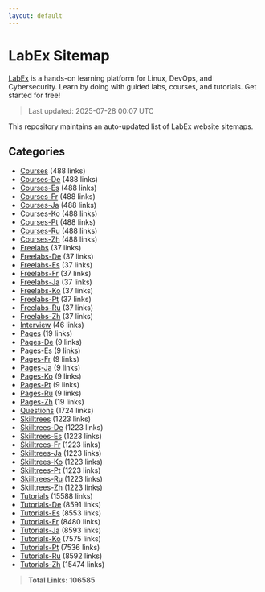 ```yaml
---
layout: default
---
```


# LabEx Sitemap

[LabEx](https://labex.io) is a hands-on learning platform for Linux, DevOps, and Cybersecurity. Learn by doing with guided labs, courses, and tutorials. Get started for free!

> Last updated: 2025-07-28 00:07 UTC

This repository maintains an auto-updated list of LabEx website sitemaps.

## Categories

- [Courses](categories/courses.md) (488 links)
- [Courses-De](categories/courses-de.md) (488 links)
- [Courses-Es](categories/courses-es.md) (488 links)
- [Courses-Fr](categories/courses-fr.md) (488 links)
- [Courses-Ja](categories/courses-ja.md) (488 links)
- [Courses-Ko](categories/courses-ko.md) (488 links)
- [Courses-Pt](categories/courses-pt.md) (488 links)
- [Courses-Ru](categories/courses-ru.md) (488 links)
- [Courses-Zh](categories/courses-zh.md) (488 links)
- [Freelabs](categories/freelabs.md) (37 links)
- [Freelabs-De](categories/freelabs-de.md) (37 links)
- [Freelabs-Es](categories/freelabs-es.md) (37 links)
- [Freelabs-Fr](categories/freelabs-fr.md) (37 links)
- [Freelabs-Ja](categories/freelabs-ja.md) (37 links)
- [Freelabs-Ko](categories/freelabs-ko.md) (37 links)
- [Freelabs-Pt](categories/freelabs-pt.md) (37 links)
- [Freelabs-Ru](categories/freelabs-ru.md) (37 links)
- [Freelabs-Zh](categories/freelabs-zh.md) (37 links)
- [Interview](categories/interview.md) (46 links)
- [Pages](categories/pages.md) (19 links)
- [Pages-De](categories/pages-de.md) (9 links)
- [Pages-Es](categories/pages-es.md) (9 links)
- [Pages-Fr](categories/pages-fr.md) (9 links)
- [Pages-Ja](categories/pages-ja.md) (9 links)
- [Pages-Ko](categories/pages-ko.md) (9 links)
- [Pages-Pt](categories/pages-pt.md) (9 links)
- [Pages-Ru](categories/pages-ru.md) (9 links)
- [Pages-Zh](categories/pages-zh.md) (19 links)
- [Questions](categories/questions.md) (1724 links)
- [Skilltrees](categories/skilltrees.md) (1223 links)
- [Skilltrees-De](categories/skilltrees-de.md) (1223 links)
- [Skilltrees-Es](categories/skilltrees-es.md) (1223 links)
- [Skilltrees-Fr](categories/skilltrees-fr.md) (1223 links)
- [Skilltrees-Ja](categories/skilltrees-ja.md) (1223 links)
- [Skilltrees-Ko](categories/skilltrees-ko.md) (1223 links)
- [Skilltrees-Pt](categories/skilltrees-pt.md) (1223 links)
- [Skilltrees-Ru](categories/skilltrees-ru.md) (1223 links)
- [Skilltrees-Zh](categories/skilltrees-zh.md) (1223 links)
- [Tutorials](categories/tutorials.md) (15588 links)
- [Tutorials-De](categories/tutorials-de.md) (8591 links)
- [Tutorials-Es](categories/tutorials-es.md) (8553 links)
- [Tutorials-Fr](categories/tutorials-fr.md) (8480 links)
- [Tutorials-Ja](categories/tutorials-ja.md) (8593 links)
- [Tutorials-Ko](categories/tutorials-ko.md) (7575 links)
- [Tutorials-Pt](categories/tutorials-pt.md) (7536 links)
- [Tutorials-Ru](categories/tutorials-ru.md) (8592 links)
- [Tutorials-Zh](categories/tutorials-zh.md) (15474 links)

> **Total Links: 106585**
